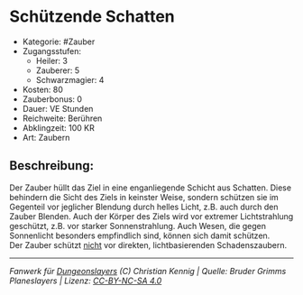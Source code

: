 # Schützende Schatten  
- Kategorie: #Zauber  
- Zugangsstufen:  
  - Heiler: 3  
  - Zauberer: 5  
  - Schwarzmagier: 4  
- Kosten: 80  
- Zauberbonus: 0  
- Dauer: VE Stunden  
- Reichweite: Berühren  
- Abklingzeit: 100 KR  
- Art: Zaubern     

## Beschreibung:
Der Zauber hüllt das Ziel in eine enganliegende Schicht aus Schatten. Diese behindern die Sicht des Ziels in keinster Weise, sondern schützen sie im Gegenteil vor jeglicher Blendung durch helles Licht, z.B. auch durch den Zauber Blenden. Auch der Körper des Ziels wird vor extremer Lichtstrahlung geschützt, z.B. vor starker Sonnenstrahlung. Auch Wesen, die gegen Sonnenlicht besonders empfindlich sind, können sich damit schützen.<br>Der Zauber schützt <u>nicht</u> vor direkten, lichtbasierenden Schadenszaubern.


___
*Fanwerk für [Dungeonslayers](https://www.dungeonslayers.net/) (C) Christian Kennig | Quelle: Bruder Grimms Planeslayers | Lizenz: [CC-BY-NC-SA 4.0](https://creativecommons.org/licenses/by-nc-sa/4.0/deed.de)*